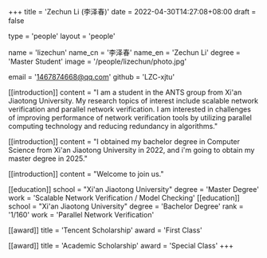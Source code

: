 +++
title = 'Zechun Li (李泽春)'
date = 2022-04-30T14:27:08+08:00
draft = false

type = 'people'
layout = 'people'

name = 'lizechun'
name_cn = '李泽春'
name_en = 'Zechun Li'
degree = 'Master Student'
image = '/people/lizechun/photo.jpg'

email = '1467874668@qq.com'
github = 'LZC-xjtu'

[[introduction]]
    content = "I am a student in the ANTS group from Xi'an Jiaotong University. My research topics of interest include scalable network verification and parallel network verification. I am interested in challenges of improving performance of network verification tools by utilizing parallel computing technology and reducing redundancy in algorithms."

[[introduction]]
    content = "I obtained my bachelor degree in Computer Science from Xi'an Jiaotong University in 2022, and i'm going to obtain my master degree in 2025."

[[introduction]]
    content = "Welcome to join us."

[[education]]
    school = "Xi'an Jiaotong University"
    degree = 'Master Degree'
    work = 'Scalable Network Verification / Model Checking'
[[education]]
    school = "Xi'an Jiaotong University"
    degree = 'Bachelor Degree'
    rank = '1/160'
    work = 'Parallel Network Verification'

[[award]]
    title = 'Tencent Scholarship'
    award = 'First Class'

[[award]]
    title = 'Academic Scholarship'
    award = 'Special Class'
+++

